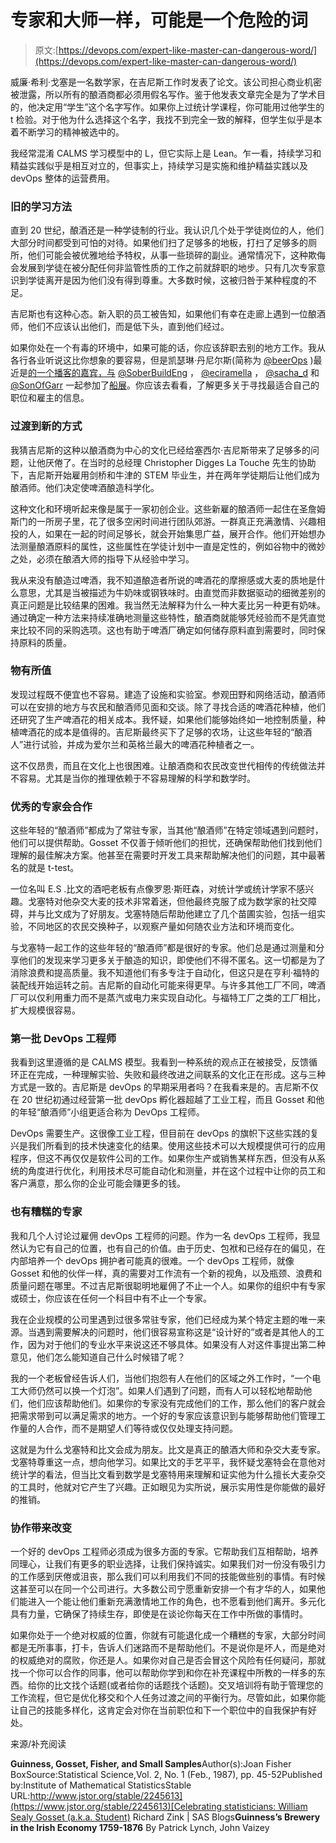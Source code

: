 # 专家和大师一样，可能是一个危险的词

> 原文:[https://devops.com/expert-like-master-can-dangerous-word/](https://devops.com/expert-like-master-can-dangerous-word/)

威廉·希利·戈塞是一名数学家，在吉尼斯工作时发表了论文。该公司担心商业机密被泄露，所以所有的酿酒商都必须用假名写作。鉴于他发表文章完全是为了学术目的，他决定用“学生”这个名字写作。如果你上过统计学课程，你可能用过他学生的 t 检验。对于他为什么选择这个名字，我找不到完全一致的解释，但学生似乎是本着不断学习的精神被选中的。

我经常混淆 CALMS 学习模型中的 L，但它实际上是 Lean。乍一看，持续学习和精益实践似乎是相互对立的，但事实上，持续学习是实施和维护精益实践以及 devOps 整体的运营费用。

### 旧的学习方法

直到 20 世纪，酿酒还是一种学徒制的行业。我认识几个处于学徒岗位的人，他们大部分时间都受到可怕的对待。如果他们扫了足够多的地板，打扫了足够多的厕所，他们可能会被优雅地给予特权，从事一些琐碎的副业。通常情况下，这种欺侮会发展到学徒在被分配任何非监管性质的工作之前就辞职的地步。只有几次专家意识到学徒离开是因为他们没有得到尊重。大多数时候，这被归咎于某种程度的不足。

吉尼斯也有这种心态。新入职的员工被告知，如果他们有幸在走廊上遇到一位酿酒师，他们不应该认出他们，而是低下头，直到他们经过。

如果你处在一个有毒的环境中，如果可能的话，你应该辞职去别的地方工作。我从各行各业听说这比你想象的要容易，但是凯瑟琳·丹尼尔斯(简称为 [@beerOps](https://twitter.com/beerops) )最近是[的一个播客的嘉宾，与](http://theshipshow.com/2015/02/developing-careerops/) [@SoberBuildEng](https://twitter.com/SoberBuildEng) ， [@eciramella](https://twitter.com/eciramella) ， [@sacha_d](https://twitter.com/sascha_d) 和 [@SonOfGarr](https://twitter.com/sonOfGarr) 一起参加了[船展](https://twitter.com/ShipShowPodcast)。你应该去看看，了解更多关于寻找最适合自己的职位和雇主的信息。

### 过渡到新的方式

我猜吉尼斯的这种以酿酒商为中心的文化已经给塞西尔·吉尼斯带来了足够多的问题，让他厌倦了。在当时的总经理 Christopher Digges La Touche 先生的协助下，吉尼斯开始雇用剑桥和牛津的 STEM 毕业生，并在两年学徒期后让他们成为酿酒师。他们决定使啤酒酿造科学化。

这种文化和环境听起来像是属于一家初创企业。这些新雇的酿酒师一起住在圣詹姆斯门的一所房子里，花了很多空闲时间进行团队郊游。一群真正充满激情、兴趣相投的人，如果在一起的时间足够长，就会开始集思广益，展开合作。他们开始想办法测量酿酒原料的属性，这些属性在学徒计划中一直是定性的，例如谷物中的微妙之处，必须在酿酒大师的指导下从经验中学习。

我从来没有酿造过啤酒，我不知道酿造者所说的啤酒花的摩擦感或大麦的质地是什么意思，尤其是当被描述为牛奶味或钢铁味时。由直觉而非数据驱动的细微差别的真正问题是比较结果的困难。我当然无法解释为什么一种大麦比另一种更有奶味。通过确定一种方法来持续准确地测量这些特性，酿酒商就能够凭经验而不是凭直觉来比较不同的采购选项。这也有助于啤酒厂确定如何储存原料直到需要时，同时保持原料的质量。

### 物有所值

发现过程既不便宜也不容易。建造了设施和实验室。参观田野和网络活动，酿酒师可以在安排的地方与农民和酿酒师见面和交谈。除了寻找合适的啤酒花种植，他们还研究了生产啤酒花的相关成本。我怀疑，如果他们能够始终如一地控制质量，种植啤酒花的成本是值得的。吉尼斯最终买下了足够的农场，让这些年轻的“酿酒人”进行试验，并成为爱尔兰和英格兰最大的啤酒花种植者之一。

这不仅昂贵，而且在文化上也很困难。让酿酒商和农民改变世代相传的传统做法并不容易。尤其是当你的推理依赖于不容易理解的科学和数学时。

### 优秀的专家会合作

这些年轻的“酿酒师”都成为了常驻专家，当其他“酿酒师”在特定领域遇到问题时，他们可以提供帮助。Gosset 不仅善于倾听他们的担忧，还确保帮助他们找到他们理解的最佳解决方案。他甚至在需要时开发工具来帮助解决他们的问题，其中最著名的就是 t-test。

一位名叫 E.S .比文的酒吧老板有点像罗恩·斯旺森，对统计学或统计学家不感兴趣。戈塞特对他杂交大麦的技术非常着迷，但他最终克服了成为数学家的社交障碍，并与比文成为了好朋友。戈塞特随后帮助他建立了几个苗圃实验，包括一组实验，不同地区的农民交换种子，以观察产量如何随农业方法和环境而变化。

与戈塞特一起工作的这些年轻的“酿酒师”都是很好的专家。他们总是通过测量和分享他们的发现来学习更多关于酿造的知识，即使他们不得不匿名。这一切都是为了消除浪费和提高质量。我不知道他们有多专注于自动化，但这只是在亨利·福特的装配线开始运转之前。吉尼斯的自动化可能来得更早。与许多其他工厂不同，啤酒厂可以仅利用重力而不是蒸汽或电力来实现自动化。与福特工厂之类的工厂相比，扩大规模很容易。

### 第一批 DevOps 工程师

我看到这里遵循的是 CALMS 模型。我看到一种系统的观点正在被接受，反馈循环正在完成，一种理解实验、失败和最终改进之间联系的文化正在形成。这与三种方式是一致的。吉尼斯是 devOps 的早期采用者吗？在我看来是的。吉尼斯不仅在 20 世纪初通过经营第一批 devOps 孵化器超越了工业工程，而且 Gosset 和他的年轻“酿酒师”小组更适合称为 DevOps 工程师。

DevOps 需要生产。这很像工业工程，但目前在 devOps 的旗帜下这些实践的复兴是我们所看到的技术快速变化的结果。使用这些技术可以大规模提供可行的应用程序，但这不再仅仅是软件公司的工作。如果你生产或销售某样东西，但没有从系统的角度进行优化，利用技术尽可能自动化和测量，并在这个过程中让你的员工和客户满意，那么你的企业可能会赚更多的钱。

### 也有糟糕的专家

我和几个人讨论过雇佣 devOps 工程师的问题。作为一名 devOps 工程师，我显然认为它有自己的位置，也有自己的价值。由于历史、包袱和已经存在的偏见，在内部培养一个 devOps 拥护者可能真的很难。一个 devOps 工程师，就像 Gosset 和他的伙伴一样，真的需要对工作流有一个新的视角，以及瓶颈、浪费和质量问题在哪里。不过吉尼斯很聪明地雇佣了不止一个人。如果你的组织中有专家或硕士，你应该在任何一个科目中有不止一个专家。

我在企业规模的公司里遇到过很多常驻专家，他们已经成为某个特定主题的唯一来源。当遇到需要解决的问题时，他们很容易宣称这是“设计好的”或者是其他人的工作，因为对于他们的专业水平来说这还不够具体。如果没有人对这件事提出第二种意见，他们怎么能知道自己什么时候错了呢？

我的一个老板曾经告诉人们，当他们抱怨有人在他们的区域之外工作时，“一个电工大师仍然可以换一个灯泡”。如果人们遇到了问题，而有人可以轻松地帮助他们，他们应该帮助他们。如果你的专家没有完成他们的工作，那么他们的客户就会把需求带到可以满足需求的地方。一个好的专家应该意识到与能够帮助他们管理工作量的人合作，而不是期望人们等待或仅仅处理支持问题。

这就是为什么戈塞特和比文会成为朋友。比文是真正的酿酒大师和杂交大麦专家。戈塞特尊重这一点，想向他学习。如果比文的手艺平平，我怀疑戈塞特会在意他对统计学的看法，但当比文看到数学是戈塞特用来理解和证实他为什么擅长大麦杂交的工具时，他就对它产生了兴趣。正如眼见为实所说，展示实用性是你能做的最好的推销。

### 协作带来改变

一个好的 devOps 工程师必须成为很多方面的专家。它帮助我们互相帮助，培养同理心，让我们有更多的职业选择，让我们保持诚实。如果我们对一份没有吸引力的工作感到厌倦或沮丧，那么我们可以利用我们不同的技能做些别的事情。有时候这甚至可以在同一个公司进行。大多数公司宁愿重新安排一个有才华的人，如果他们能进入一个能让他们重新充满激情地工作的角色，也不愿看到他们离开。多元化具有力量，它确保了持续生存，即使是在谈论你每天在工作中所做的事情时。

如果你处于一个绝对权威的位置，你就有可能退化成一个糟糕的专家，大部分时间都是无所事事，打卡，告诉人们迷路而不是帮助他们。不是说你是坏人，而是绝对的权威绝对的腐败，你还是人。如果你对自己是否会冒这个风险有任何疑问，那就找一个你可以合作的同事，他可以帮助你学到和你在补充课程中所教的一样多的东西。给你的比文找个话题(或者给你的话题找个话题)。交叉培训将有助于管理您的工作流程，但它是优化移交和个人任务过渡之间的平衡行为。尽管如此，如果你能让自己的技能多样化，这肯定会对你在当前职位和下一个职位中的自我保护有好处。

来源/补充阅读

**Guinness, Gosset, Fisher, and Small Samples**Author(s):Joan Fisher BoxSource:Statistical Science,Vol. 2, No. 1 (Feb., 1987), pp. 45-52Published by:Institute of Mathematical StatisticsStable URL:[http://www.jstor.org/stable/2245613](https://www.jstor.org/stable/2245613)[Celebrating statisticians: William Sealy Gosset (a.k.a. Student)](http://blogs.sas.com/content/jmp/2013/10/07/celebrating-statisticians-william-sealy-gosset-a-k-a-student/)
Richard Zink | SAS Blogs**Guinness’s Brewery in the Irish Economy 1759-1876**
By Patrick Lynch, John Vaizey